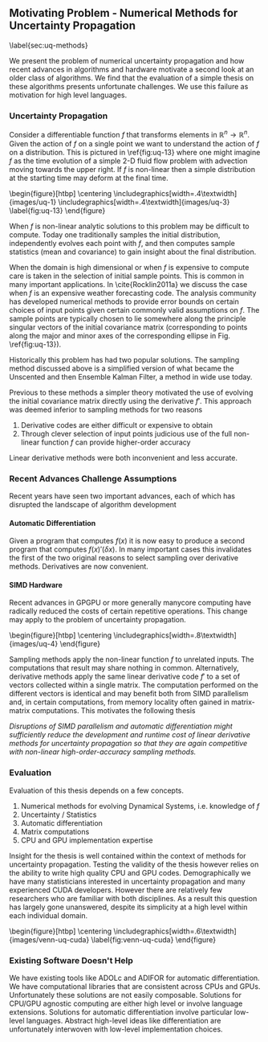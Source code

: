 
## Motivating Problem - Numerical Methods for Uncertainty Propagation

\label{sec:uq-methods}

We present the problem of numerical uncertainty propagation and how recent advances in algorithms and hardware motivate a second look at an older class of algorithms.  We find that the evaluation of a simple thesis on these algorithms presents unfortunate challenges.  We use this failure as motivation for high level languages.


### Uncertainty Propagation

Consider a differentiable function $f$ that transforms elements in $\mathbb{R}^n \rightarrow \mathbb{R}^n$.  Given the action of $f$ on a single point we want to understand the action of $f$ on a distribution.  This is pictured in \ref{fig:uq-13} where one might imagine $f$ as the time evolution of a simple 2-D fluid flow problem with advection moving towards the upper right.  If $f$ is non-linear then a simple distribution at the starting time may deform at the final time. 

\begin{figure}[htbp]
\centering
\includegraphics[width=.4\textwidth]{images/uq-1}
\includegraphics[width=.4\textwidth]{images/uq-3}
\label{fig:uq-13}
\end{figure}

When $f$ is non-linear analytic solutions to this problem may be difficult to compute.  Today one traditionally samples the initial distribution, independently evolves each point with $f$, and then computes sample statistics (mean and covariance) to gain insight about the final distribution.

When the domain is high dimensional or when $f$ is expensive to compute care is taken in the selection of initial sample points.  This is common in many important applications.  In \cite{Rocklin2011a} we discuss the case when $f$ is an expensive weather forecasting code.  The analysis community has developed numerical methods to provide error bounds on certain choices of input points given certain commonly valid assumptions on $f$.  The sample points are typically chosen to lie somewhere along the principle singular vectors of the initial covariance matrix (corresponding to points along the major and minor axes of the corresponding ellipse in Fig. \ref{fig:uq-13}).

Historically this problem has had two popular solutions.  The sampling method discussed above is a simplified version of what became the Unscented and then Ensemble Kalman Filter, a method in wide use today.  

Previous to these methods a simpler theory motivated the use of evolving the initial covariance matrix directly using the derivative $f'$.  This approach was deemed inferior to sampling methods for two reasons

1.  Derivative codes are either difficult or expensive to obtain
2.  Through clever selection of input points judicious use of the full 
    non-linear function $f$ can provide higher-order accuracy

Linear derivative methods were both inconvenient and less accurate. 

### Recent Advances Challenge Assumptions

Recent years have seen two important advances, each of which has disrupted the landscape of algorithm development

#### Automatic Differentiation

Given a program that computes $f(x)$ it is now easy to produce a second program that computes $f(x)'(\delta x)$.  In many important cases this invalidates the first of the two original reasons to select sampling over derivative methods.  Derivatives are now convenient. 

#### SIMD Hardware

Recent advances in GPGPU or more generally manycore computing have radically reduced the costs of certain repetitive operations.  This change may apply to the problem of uncertainty propagation.

\begin{figure}[htbp]
\centering
\includegraphics[width=.8\textwidth]{images/uq-4}
\end{figure}

Sampling methods apply the non-linear function $f$ to unrelated inputs.  The computations that result may share nothing in common.  Alternatively, derivative methods apply the same linear derivative code $f'$ to a set of vectors collected within a single matrix.  The computation performed on the different vectors is identical and may benefit both from SIMD parallelism and, in certain computations, from memory locality often gained in matrix-matrix computations.  This motivates the following thesis

*Disruptions of SIMD parallelism and automatic differentiation might sufficiently reduce the development and runtime cost of linear derivative methods for uncertainty propagation so that they are again competitive with non-linear high-order-accuracy sampling methods.*


### Evaluation

Evaluation of this thesis depends on a few concepts. 

1.  Numerical methods for evolving Dynamical Systems, i.e. knowledge of $f$
2.  Uncertainty / Statistics
3.  Automatic differentiation
4.  Matrix computations
5.  CPU and GPU implementation expertise

Insight for the thesis is well contained within the context of methods for uncertainty propagation.  Testing the validity of the thesis however relies on the ability to write high quality CPU and GPU codes.  Demographically we have many statisticians interested in uncertainty propagation and many experienced CUDA developers.  However there are relatively few researchers who are familiar with both disciplines.  As a result this question has largely gone unanswered, despite its simplicity at a high level within each individual domain.

\begin{figure}[htbp]
\centering
\includegraphics[width=.6\textwidth]{images/venn-uq-cuda}
\label{fig:venn-uq-cuda}
\end{figure}


### Existing Software Doesn't Help

We have existing tools like ADOLc and ADIFOR for automatic differentiation.  We have computational libraries that are consistent across CPUs and GPUs.  Unfortunately these solutions are not easily composable.  Solutions for CPU/GPU agnostic computing are either high level or involve language extensions.  Solutions for automatic differentiation involve particular low-level languages.  Abstract high-level ideas like differentiation are unfortunately interwoven with low-level implementation choices.
